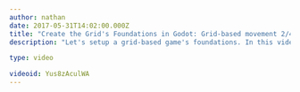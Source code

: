 ```yaml
---
author: nathan
date: 2017-05-31T14:02:00.000Z
title: "Create the Grid's Foundations in Godot: Grid-based movement 2/4"
description: "Let's setup a grid-based game's foundations. In this video, we generate the grid and place obstacles on it."

type: video

videoid: Yus8zAculWA
---
```


